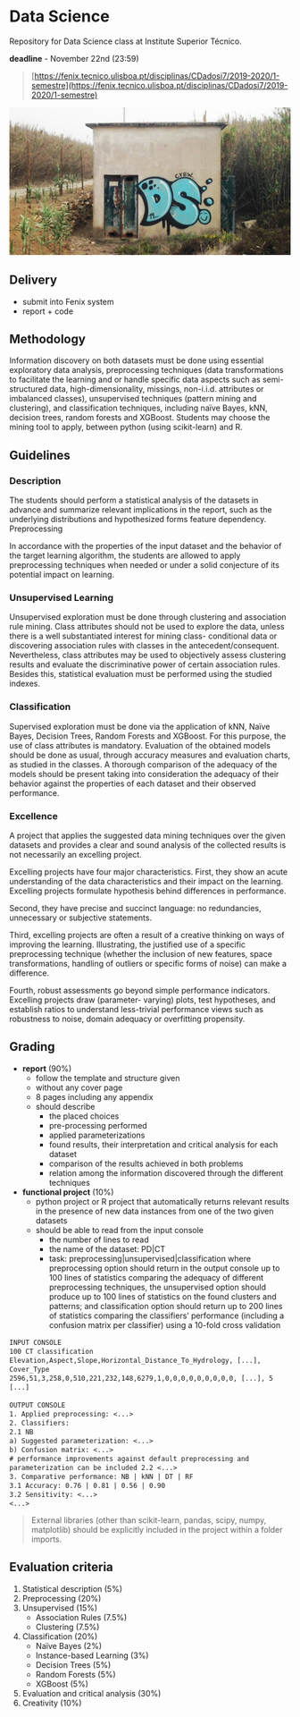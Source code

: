 # Data Science
Repository for Data Science class at Institute Superior Técnico.

**deadline** - November 22nd (23:59)

>[https://fenix.tecnico.ulisboa.pt/disciplinas/CDadosi7/2019-2020/1-semestre](https://fenix.tecnico.ulisboa.pt/disciplinas/CDadosi7/2019-2020/1-semestre)

![DSCREW](img/dscrew.jpg)

## Delivery
- submit into Fenix system
- report + code

## Methodology
Information discovery on both datasets must be done using essential exploratory data analysis, preprocessing techniques (data transformations to facilitate the learning and or handle specific data aspects such as semi-structured data, high-dimensionality, missings, non-i.i.d. attributes or imbalanced classes), unsupervised techniques (pattern mining and clustering), and classification techniques, including naïve Bayes, kNN, decision trees, random forests and XGBoost.
Students may choose the mining tool to apply, between python (using scikit-learn) and R.

## Guidelines

### Description
The students should perform a statistical analysis of the datasets in advance and summarize relevant implications in the report, such as the underlying distributions and hypothesized forms feature dependency.
Preprocessing

In accordance with the properties of the input dataset and the behavior of the target learning algorithm, the students are allowed to apply preprocessing techniques when needed or under a solid conjecture of its potential impact on learning.

### Unsupervised Learning
Unsupervised exploration must be done through clustering and association rule mining. Class attributes should not be used to explore the data, unless there is a well substantiated interest for mining class- conditional data or discovering association rules with classes in the antecedent/consequent. Nevertheless, class attributes may be used to objectively assess clustering results and evaluate the discriminative power of certain association rules. Besides this, statistical evaluation must be performed using the studied indexes.

### Classification
Supervised exploration must be done via the application of kNN, Naïve Bayes, Decision Trees, Random Forests and XGBoost. For this purpose, the use of class attributes is mandatory. Evaluation of the obtained models should be done as usual, through accuracy measures and evaluation charts, as studied in the classes. A thorough comparison of the adequacy of the models should be present taking into consideration the adequacy of their behavior against the properties of each dataset and their observed performance.

### Excellence
A project that applies the suggested data mining techniques over the given datasets and provides a clear and sound analysis of the collected results is not necessarily an excelling project.

Excelling projects have four major characteristics.
First, they show an acute understanding of the data characteristics and their impact on the learning. Excelling projects formulate hypothesis behind differences in performance.

Second, they have precise and succinct language: no redundancies, unnecessary or subjective statements. 

Third, excelling projects are often a result of a creative thinking on ways of improving the learning. Illustrating, the justified use of a specific preprocessing technique (whether the inclusion of new features, space transformations, handling of outliers or specific forms of noise) can make a difference.

Fourth, robust assessments go beyond simple performance indicators. Excelling projects draw (parameter- varying) plots, test hypotheses, and establish ratios to understand less-trivial performance views such as robustness to noise, domain adequacy or overfitting propensity.

## Grading 
- **report** (90%)
    - follow the template and structure given
    - without any cover page
    - 8 pages including any appendix
    - should describe
        - the placed choices
        - pre-processing performed 
        - applied parameterizations
        - found results, their interpretation and critical analysis for each dataset
        - comparison of the results achieved in both problems
        - relation among the information discovered through the different techniques
- **functional project** (10%)
    - python project or R project that automatically returns relevant results in the presence of new data instances from one of the two given datasets
    - should be able to read from the input console
        - the number of lines to read
        - the name of the dataset: PD|CT
        - task: preprocessing|unsupervised|classification where preprocessing option should return in the output console up to 100 lines of statistics comparing the adequacy of different preprocessing techniques, the unsupervised option should produce up to 100 lines of statistics on the found clusters and patterns; and classification option should return up to 200 lines of statistics comparing the classifiers’ performance (including a confusion matrix per classifier) using a 10-fold cross validation

```
INPUT CONSOLE
100 CT classification Elevation,Aspect,Slope,Horizontal_Distance_To_Hydrology, [...], Cover_Type 
2596,51,3,258,0,510,221,232,148,6279,1,0,0,0,0,0,0,0,0,0, [...], 5
[...]

OUTPUT CONSOLE
1. Applied preprocessing: <...>
2. Classifiers:
2.1 NB
a) Suggested parameterization: <...>
b) Confusion matrix: <...>
# performance improvements against default preprocessing and parameterization can be included 2.2 <...>
3. Comparative performance: NB | kNN | DT | RF
3.1 Accuracy: 0.76 | 0.81 | 0.56 | 0.90
3.2 Sensitivity: <...>
<...>
```

>External libraries (other than scikit-learn, pandas, scipy, numpy, matplotlib) should be explicitly included in the project within a folder imports.

## Evaluation criteria
1. Statistical description (5%) 
1. Preprocessing (20%)
1. Unsupervised (15%)
    - Association Rules (7.5%)
    - Clustering (7.5%) 
1. Classification (20%)
    - Naïve Bayes (2%)
    - Instance-based Learning (3%) 
    - Decision Trees (5%)
    - Random Forests (5%)
    - XGBoost (5%)
1. Evaluation and critical analysis (30%)
1. Creativity (10%)

